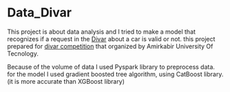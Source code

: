 # Data_Divar
This project is about data analysis and I tried to make a model that recognizes if a request in the [Divar](https://divar.ir) about a car is valid or not.
this project prepared for [divar competition](https://aaic.aut.ac.ir/competition/6) that organized by Amirkabir University Of Tecnology.

Because of the volume of data I used Pyspark library to preprocess data.
for the model I used gradient boosted tree algorithm, using  CatBoost library. (it is more accurate than XGBoost library)
